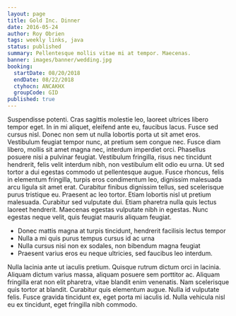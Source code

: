 ```yaml
---
layout: page
title: Gold Inc. Dinner
date: 2016-05-24
author: Roy Obrien
tags: weekly links, java
status: published
summary: Pellentesque mollis vitae mi at tempor. Maecenas.
banner: images/banner/wedding.jpg
booking:
  startDate: 08/20/2018
  endDate: 08/22/2018
  ctyhocn: ANCAKHX
  groupCode: GID
published: true
---
```

Suspendisse potenti. Cras sagittis molestie leo, laoreet ultrices libero tempor eget. In in mi aliquet, eleifend ante eu, faucibus lacus. Fusce sed cursus nisl. Donec non sem ut nulla lobortis porta ut sit amet eros. Vestibulum feugiat tempor nunc, at pretium sem congue nec. Fusce diam libero, mollis sit amet magna nec, interdum imperdiet orci. Phasellus posuere nisi a pulvinar feugiat. Vestibulum fringilla, risus nec tincidunt hendrerit, felis velit interdum nibh, non vestibulum elit odio eu urna. Ut sed tortor a dui egestas commodo ut pellentesque augue. Fusce rhoncus, felis in elementum fringilla, turpis eros condimentum leo, dignissim malesuada arcu ligula sit amet erat.
Curabitur finibus dignissim tellus, sed scelerisque purus tristique eu. Praesent ac leo tortor. Etiam lobortis nisl ut pretium malesuada. Curabitur sed vulputate dui. Etiam pharetra nulla quis lectus laoreet hendrerit. Maecenas egestas vulputate nibh in egestas. Nunc egestas neque velit, quis feugiat mauris aliquam feugiat.

* Donec mattis magna at turpis tincidunt, hendrerit facilisis lectus tempor
* Nulla a mi quis purus tempus cursus id ac urna
* Nulla cursus nisi non ex sodales, non bibendum magna feugiat
* Praesent varius eros eu neque ultricies, sed faucibus leo interdum.

Nulla lacinia ante ut iaculis pretium. Quisque rutrum dictum orci in lacinia. Aliquam dictum varius massa, aliquam posuere sem porttitor ac. Aliquam fringilla erat non elit pharetra, vitae blandit enim venenatis. Nam scelerisque quis tortor at blandit. Curabitur quis elementum augue. Nulla id vulputate felis. Fusce gravida tincidunt ex, eget porta mi iaculis id. Nulla vehicula nisl eu ex tincidunt, eget fringilla nibh commodo.
